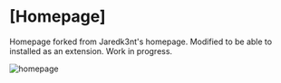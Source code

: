 # [Homepage]

Homepage forked from Jaredk3nt's homepage. Modified to be able to installed as an extension. Work in progress.

![homepage](https://i.redd.it/cbnzq36zj3601.gif)
